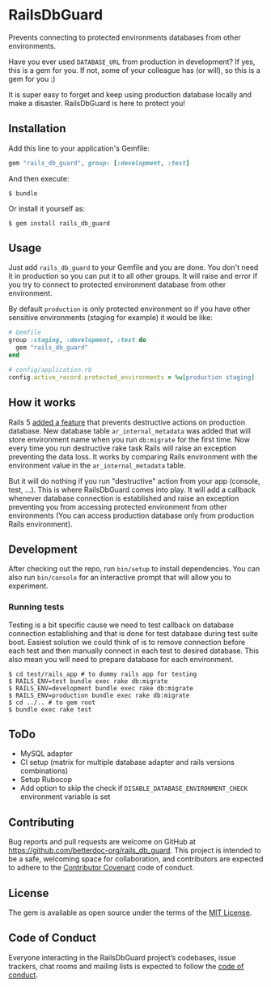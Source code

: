 # RailsDbGuard

Prevents connecting to protected environments databases from other environments.

Have you ever used `DATABASE_URL` from production in development? If yes, this is a gem for you. If not, some of your colleague has (or will), so this is a gem for you :)

It is super easy to forget and keep using production database locally and make a disaster. RailsDbGuard is here to protect you!

## Installation

Add this line to your application's Gemfile:

```ruby
gem "rails_db_guard", group: [:development, :test]
```

And then execute:

    $ bundle

Or install it yourself as:

    $ gem install rails_db_guard

## Usage

Just add `rails_db_guard` to your Gemfile and you are done. You don't need it in production so you can put it to all other groups.  It will raise and error if you try to connect to protected environment database from other environment.

By default `production` is only protected environment so if you have other sensitive environments (staging for example) it would be like:

```ruby
# Gemfile
group :staging, :development, :test do
  gem "rails_db_guard"
end
```

```ruby
# config/application.rb
config.active_record.protected_environments = %w[production staging]
```

## How it works

Rails 5 [added a feature](https://github.com/rails/rails/pull/22967) that prevents destructive actions on production database. New database table `ar_internal_metadata` was added that will store environment name when you run `db:migrate` for the first time.
Now every time you run destructive rake task Rails will raise an exception preventing the data loss. It works by comparing Rails environment with the environment value in the `ar_internal_metadata` table.

But it will do nothing if you run "destructive" action from your app (console, test, ...). This is where RailsDbGuard comes into play. It will add a callback whenever database connection is established and raise an exception preventing you from accessing protected environment from other environments (You can access production database only from production Rails environment).

## Development

After checking out the repo, run `bin/setup` to install dependencies. You can also run `bin/console` for an interactive prompt that will allow you to experiment.

### Running tests

Testing is a bit specific cause we need to test callback on database connection establishing and that is done for test database during test suite boot.
Easiest solution we could think of is to remove connection before each test and then manually connect in each test to desired database.
This also mean you will need to prepare database for each environment.

    $ cd test/rails_app # to dummy rails app for testing
    $ RAILS_ENV=test bundle exec rake db:migrate
    $ RAILS_ENV=development bundle exec rake db:migrate
    $ RAILS_ENV=production bundle exec rake db:migrate
    $ cd ../.. # to gem root
    $ bundle exec rake test

## ToDo

* MySQL adapter
* CI setup (matrix for multiple database adapter and rails versions combinations)
* Setup Rubocop
* Add option to skip the check if `DISABLE_DATABASE_ENVIRONMENT_CHECK` environment variable is set

## Contributing

Bug reports and pull requests are welcome on GitHub at https://github.com/betterdoc-org/rails_db_guard. This project is intended to be a safe, welcoming space for collaboration, and contributors are expected to adhere to the [Contributor Covenant](http://contributor-covenant.org) code of conduct.

## License

The gem is available as open source under the terms of the [MIT License](https://opensource.org/licenses/MIT).

## Code of Conduct

Everyone interacting in the RailsDbGuard project’s codebases, issue trackers, chat rooms and mailing lists is expected to follow the [code of conduct](https://github.com/[USERNAME]/rails_db_guard/blob/master/CODE_OF_CONDUCT.md).
